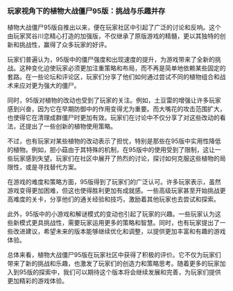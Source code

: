 ### 玩家视角下的植物大战僵尸95版：挑战与乐趣并存

植物大战僵尸95版自推出以来，便在玩家社区中引起了广泛的讨论和反响。这个由玩家冥谷川恋精心打造的加强版，不仅继承了原版游戏的精髓，更以其独特的创新和挑战性，赢得了众多玩家的好评。

玩家们普遍认为，95版中的僵尸强度和出现速度的提升，为游戏带来了全新的挑战。这种变化迫使玩家必须更加注重策略和布局，而不再是简单地依赖某些固定的套路。在一些论坛和评论区，玩家们分享了他们如何通过尝试不同的植物组合和战术来应对更为强大的僵尸。

同时，95版对植物的改动也受到了玩家的关注。例如，土豆雷的增强让许多玩家感到兴奋，因为它在早期防御中的作用变得尤为重要。而大嘴花的攻击范围扩大，也使得它在清理成群僵尸时更加有效。玩家们在讨论中不仅分享了对这些改动的看法，还提出了一些创新的植物使用策略。

不过，也有玩家对某些植物的改动表示了担忧，特别是那些在95版中实用性降低的植物。例如，胆小菇由于其特殊的机制，在95版中的使用受到了限制，这让一些玩家感到失望。玩家们在社区中展开了热烈的讨论，探讨如何克服这些植物的局限性，或是寻找替代方案。

在游戏的难度和策略方面，95版得到了玩家们的广泛认可。许多玩家表示，虽然游戏变得更加困难，但这也使得胜利更加有成就感。一些高级玩家甚至开始挑战更高难度的关卡，分享他们的通关经验和技巧，激励着其他玩家也去尝试和探索。

此外，95版中的小游戏和解谜模式的变动也引起了玩家的兴趣。一些玩家认为这些新模式更具挑战性，需要玩家运用更多的策略和智慧。同时，也有玩家提出了一些改进建议，希望未来的版本能够继续优化和调整，以提供更加丰富和有趣的游戏体验。

总体来看，植物大战僵尸95版在玩家社区中获得了积极的评价。它不仅为玩家们带来了新的挑战和乐趣，也激发了玩家们的创造力和策略思考。随着更多的玩家加入到95版的探索中，我们可以期待这个版本将会继续发展和完善，为玩家们提供更加精彩的游戏体验。